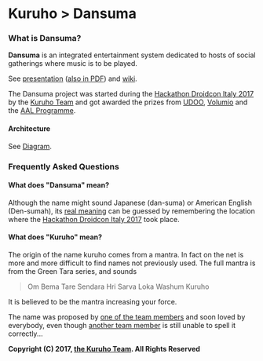 # Kuruho > Dansuma

### What is Dansuma?

**Dansuma** is an integrated entertainment system dedicated to hosts of social gatherings where music is to be played.

See [presentation](http://prezi.com/mhuhgcrj75a3/?utm_campaign=share&utm_medium=copy) ([also in PDF](dansuma_presentation.pdf)) and [wiki](https://github.com/kuruho/dansuma/wiki).

The Dansuma project was started during the [Hackathon Droidcon Italy 2017](http://it.droidcon.com/2017/hackathon-droidcon-italy/) by the [Kuruho Team](https://github.com/kuruho) and got awarded the prizes from [UDOO](http://www.udoo.org/), [Volumio](https://volumio.org/) and the [AAL Programme](http://www.aal-europe.eu/).

#### Architecture

See [Diagram](Hackaton_HLA.svg).

### Frequently Asked Questions

#### What does "Dansuma" mean?

Although the name might sound Japanese (dan-suma) or American English (Den-sumah), its [real meaning](http://www.piemunteis.it/dep/printWordDetail.dep?wordId=6_6113) can be guessed by remembering the location where the [Hackathon Droidcon Italy 2017](http://it.droidcon.com/2017/hackathon-droidcon-italy/) took place.

#### What does "Kuruho" mean?

The origin of the name kuruho comes from a mantra.
In fact on the net is more and more difficult to
find names not previously used.
The full mantra is from the Green Tara series,
and sounds

> Om Bema Tare Sendara Hri Sarva Loka Washum Kuruho

It is believed to be the mantra increasing your force.

The name was proposed by [one of the team members](https://github.com/muwattalli/) and soon loved by everybody, even though [another team member](https://github.com/gmacario) is still unable to spell it correctly...

**Copyright (C) 2017, [the Kuruho Team](https://github.com/kuruho/). All Rights Reserved**
